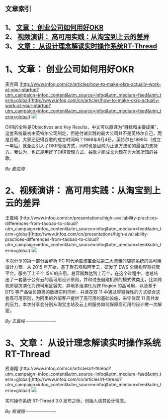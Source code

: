 ## 文章索引
1、 <a href="#1文章-创业公司如何用好okr" >文章： 创业公司如何用好OKR</a><br/>
2、 <a href="#2视频演讲-高可用实践从淘宝到上云的差异" >视频演讲： 高可用实践：从淘宝到上云的差异</a><br/>
3、 <a href="#3文章-从设计理念解读实时操作系统rt-thread" >文章： 从设计理念解读实时操作系统RT-Thread</a><br/><h1 id="#title_0" >1、文章： 创业公司如何用好OKR</h1>
麦克周
[http://www.infoq.com/cn/articles/how-to-make-okrs-actually-work-at-your-startup?utm_campaign=infoq_content&utm_source=infoq&utm_medium=feed&utm_term=global](http://www.infoq.com/cn/articles/how-to-make-okrs-actually-work-at-your-startup?utm_campaign=infoq_content&utm_source=infoq&utm_medium=feed&utm_term=global)
<img src="http://cdn2.infoqstatic.com/statics_s2_20171003-0323/resource/articles/how-to-make-okrs-actually-work-at-your-startup/zh/smallimage/tb-1506760207814.jpg"/><p>OKR的全称是Objectives and Key Results，中文可以直译为“目标和主要成果”，这套系统最初由英特尔公司制定，但是付诸实践的最大公司并不是英特尔自己，而是谷歌。大家还记得谷歌的成立时间吗？1998年9月4日。英特尔在1999年（成立一年后）就全面引入了OKR管理方式，同时也是目前为止该方法论的最强力支持方。我认为，也正是用好了OKR管理方式，谷歌才能成长为现在为大家所知的谷歌。</p> <i>By 麦克周</i>
---------------
<h1 id="#title_1" >2、视频演讲： 高可用实践：从淘宝到上云的差异</h1>
王晨纯
[http://www.infoq.com/cn/presentations/high-availability-practices-differences-from-taobao-to-cloud?utm_campaign=infoq_content&utm_source=infoq&utm_medium=feed&utm_term=global](http://www.infoq.com/cn/presentations/high-availability-practices-differences-from-taobao-to-cloud?utm_campaign=infoq_content&utm_source=infoq&utm_medium=feed&utm_term=global)
<img src="http://cdn1.infoqstatic.com/statics_s2_20171003-0323/resource/presentations/high-availability-practices-differences-from-taobao-to-cloud/zh/mediumimage/wangchenchun270.jpg"/><p>本次分享的第一部分会解析 PC 时代承载淘宝全站第二大流量的店铺系统的高可用设计方案。从 2015 年开始，基于聚石塔和阿里云，研发了 EWS 全架构容器托管平台，服务了上千个 ISV 的应用，总容器数达到上万个，在这个过程中，也总结出了一套基于公有云的高可用设计原则，并和过去自建机房的模式做类比，比如跨机房容灾演化为跨可用区容灾，异地多活演化为跨 Region 的高可用，以及基于 DTS 等产品做长距离的数据实时同步，并且在双 11 中通过容器弹性的方式结合这套高可用原则，为阿里的外部客户提供了高可用的基础设施，来守住双 11 高并发的压力，本次分享会分别从淘宝主站及云上的服务如何保障高可用的设计做一次解密。</p> <i>By 王晨纯</i>
---------------
<h1 id="#title_2" >3、文章： 从设计理念解读实时操作系统RT-Thread</h1>
熊谱翔
[http://www.infoq.com/cn/articles/rt-thread?utm_campaign=infoq_content&utm_source=infoq&utm_medium=feed&utm_term=global](http://www.infoq.com/cn/articles/rt-thread?utm_campaign=infoq_content&utm_source=infoq&utm_medium=feed&utm_term=global)
<img src="http://cdn3.infoqstatic.com/statics_s2_20171003-0323/resource/articles/rt-thread/zh/smallimage/logo-agile (1)-1506690980962.jpg"/><p>实时操作系统 RT-Thread 3.0 发布之际，创始人谈其设计理念。</p> <i>By 熊谱翔</i>
---------------